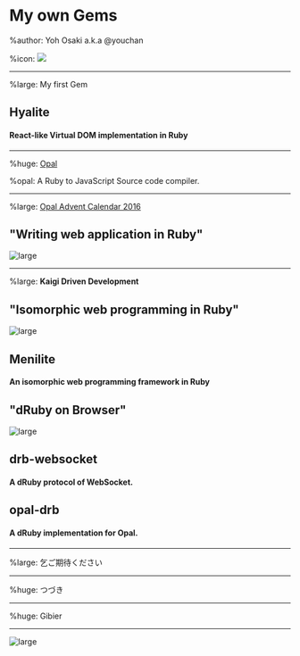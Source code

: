 # My own Gems

%author: Yoh Osaki a.k.a @youchan

%icon: ![](youchan.jpg)

---

%large: My first Gem

## Hyalite

#### React-like Virtual DOM implementation in Ruby

---

%huge: [Opal](http://opalrb.org/)

%opal: A Ruby to JavaScript Source code compiler.

---

%large: [Opal Advent Calendar 2016](http://qiita.com/advent-calendar/2016/opal)

## "Writing web application in Ruby"

![large](RubyKaigi2015.png)

---

%large: **Kaigi Driven Development**

## "Isomorphic web programming in Ruby"

![large](RubyKaigi2016.png)

## Menilite

#### An isomorphic web programming framework in Ruby

## "dRuby on Browser"

![large](RubyKaigi2017.png)

## drb-websocket

#### A dRuby protocol of WebSocket.

## opal-drb

#### A dRuby implementation for Opal.

---

%large: 乞ご期待ください

---

%huge: つづき

---

%huge: Gibier

---

![large](blog.png)

